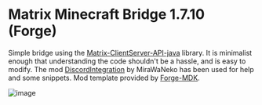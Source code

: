 # Matrix Minecraft Bridge 1.7.10 (Forge)
Simple bridge using the [Matrix-ClientServer-API-java](https://github.com/JojiiOfficial/Matrix-ClientServer-API-java) library. It is minimalist enough that understanding the code shouldn't be a hassle, and is easy to modify.
The mod [DiscordIntegration](https://github.com/MiraWaNeko/DiscordIntegration/tree/v3/mc1.7) by MiraWaNeko has been used for help and some snippets.
Mod template provided by [Forge-MDK](https://github.com/basdxz/Forge-MDK).

![image](https://user-images.githubusercontent.com/19153947/151074715-6c552d0e-e142-44bc-9c58-b8f619ef4483.png)
